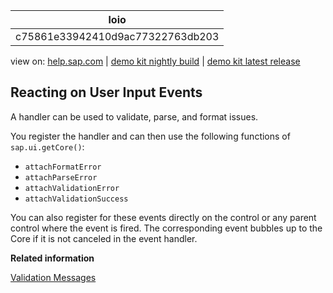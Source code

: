 | loio |
| -----|
| c75861e33942410d9ac77322763db203 |

<div id="loio">

view on: [help.sap.com](https://help.sap.com/viewer/DRAFT/3237636b137e43519a20ad5513c49ccb/latest/en-US/c75861e33942410d9ac77322763db203.html) | [demo kit nightly build](https://openui5nightly.hana.ondemand.com/#/topic/c75861e33942410d9ac77322763db203) | [demo kit latest release](https://openui5.hana.ondemand.com/#/topic/c75861e33942410d9ac77322763db203)</div>
<!-- loioc75861e33942410d9ac77322763db203 -->

## Reacting on User Input Events

A handler can be used to validate, parse, and format issues.

You register the handler and can then use the following functions of `sap.ui.getCore()`:

-   `attachFormatError` 
-   `attachParseError`
-   `attachValidationError` 
-   `attachValidationSuccess` 

You can also register for these events directly on the control or any parent control where the event is fired. The corresponding event bubbles up to the Core if it is not canceled in the event handler.

**Related information**  


[Validation Messages](Validation_Messages_a90d93d.md)

